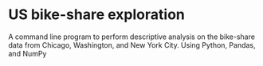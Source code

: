 # US bike-share exploration
A command line program to perform descriptive analysis on the bike-share data from Chicago, Washington, and New York City. Using Python, Pandas, and NumPy
